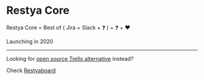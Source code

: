 # Restya Core

Restya Core = Best of ( Jira + Slack + :question: ) + :question: + :hearts:

Launching in 2020

----

Looking for [open source Trello alternative](https://github.com/RestyaPlatform/board) instead?

Check [Restyaboard](https://github.com/RestyaPlatform/board)
